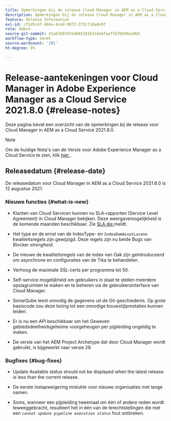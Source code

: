 ```yaml
---
title: Opmerkingen bij de release Cloud Manager in AEM as a Cloud Service 2021.8.0
description: Opmerkingen bij de release Cloud Manager in AEM as a Cloud Service 2021.8.0
feature: Release Information
exl-id: cf1d5c4f-404a-4ced-90f2-273c710adc0f
role: Admin
source-git-commit: 41a67b0747ed665291631de4faa7fb7bb50aa9b9
workflow-type: tm+mt
source-wordcount: '291'
ht-degree: 0%

---
```


# Release-aantekeningen voor Cloud Manager in Adobe Experience Manager as a Cloud Service 2021.8.0 {#release-notes}

Deze pagina bevat een overzicht van de opmerkingen bij de release voor Cloud Manager in AEM as a Cloud Service 2021.8.0.

>[!NOTE]
>Om de huidige Nota&#39;s van de Versie voor Adobe Experience Manager as a Cloud Service te zien, klik [ hier ](https://experienceleague.adobe.com/en/docs/experience-manager-cloud-service/content/release-notes/release-notes/release-notes-current).

## Releasedatum {#release-date}

De releasedatum voor Cloud Manager in AEM as a Cloud Service 2021.8.0 is 12 augustus 2021.

### Nieuwe functies {#what-is-new}

* Klanten van Cloud Servicen kunnen nu SLA-rapporten (Service Level Agreement) in Cloud Manager bekijken. Deze weergavemogelijkheid is de komende maanden beschikbaar.
Zie [ SLA die ](https://experienceleague.adobe.com/en/docs/experience-manager-cloud-service/content/implementing/using-cloud-manager/sla-reporting) meldt.

* Het type en de ernst van de IndexType- en `IndexDamAssetLucene` kwaliteitsregels zijn gewijzigd. Deze regels zijn nu beide Bugs van Blocker *strengheid*.

* De nieuwe de kwaliteitsregels van de index van Oak zijn geïntroduceerd om asynchrone en configuraties van de Tika te behandelen.

* Verhoog de maximale SSL-certs per programma tot 50.

* Self-service mogelijkheid om gebruikers in staat te stellen meerdere opslagruimten te maken en te beheren via de gebruikersinterface van Cloud Manager.

* SonarQube leest onnodig de gegevens uit de Git-geschiedenis. Op grote basiscode zou deze lezing tot een onnodige bouwstijlprestaties kunnen leiden.

* Er is nu een API beschikbaar om het Geweven gebiedsdeelheidsgeheime voorgeheugen per pijpleiding ongeldig te maken.

* De versie van het AEM Project Archetype dat door Cloud Manager wordt gebruikt, is bijgewerkt naar versie 29.

### Bugfixes {#bug-fixes}

* Update Available status should not be displayed when the latest release is less than the current release.

* De eerste instapweigering mislukte voor nieuwe organisaties met lange namen.

* Soms, wanneer een pijpleiding tweemaal om één of andere reden wordt teweeggebracht, resulteert het in één van de terechtstellingen die met een *`cannot update pipeline execution status`* fout ontbreken.

